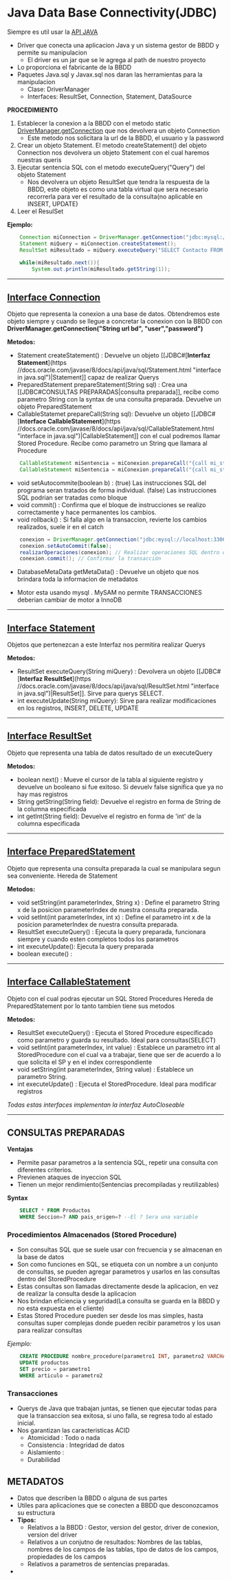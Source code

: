 # Java Data Base Connectivity(JDBC)

Siempre es util usar la  [API JAVA](https://docs.oracle.com/javase/8/docs/api/)

- Driver que conecta una aplicacion Java y un sistema gestor de BBDD y permite su manipulacion
	- El driver es un jar que se le agrega al path de nuestro proyecto
- Lo proporciona el fabricante de la BBDD
- Paquetes Java.sql y Javax.sql nos daran las herramientas para la manipulacion
	- Clase: DriverManager
	- Interfaces: ResultSet, Connection, Statement, DataSource

**PROCEDIMIENTO**
1. Establecer la conexion a la BBDD con el metodo static [DriverManager.getConnection](https://docs.oracle.com/javase/8/docs/api/java/sql/DriverManager.html#getConnection-java.lang.String-java.util.Properties-) que nos devolvera un objeto Connection
	- Este metodo nos solicitara la url de la BBDD, el usuario y la password
2. Crear un objeto Statement. El metodo createStatement() del objeto Connection nos devolvera un objeto Statement con el cual haremos nuestras queris
3. Ejecutar sentencia SQL con el metodo executeQuery("Query") del objeto Statement
	- Nos devolvera un objeto ResultSet que tendra la respuesta de la BBDD, este objeto es como una tabla virtual que sera necesario recorrerla para ver el resultado de la consulta(no aplicable en INSERT, UPDATE)
4. Leer el ResulSet

**Ejemplo:**
```Java
	Connection miConnection = DriverManager.getConnection("jdbc:mysql://localhost:3306/emarket","root","Asdacmdk27@");  
	Statement miQuery = miConnection.createStatement();  
	ResultSet miResultado = miQuery.executeQuery("SELECT Contacto FROM clientes");  
	  
	while(miResultado.next()){  
	    System.out.println(miResultado.getString(1));
```

---

## [**Interface Connection**](https://docs.oracle.com/javase/8/docs/api/java/sql/Connection.html "interface in java.sql")

Objeto que representa la conexion a una base de datos.
Obtendremos este objeto siempre y cuando se llegue a concretar la conexion con la BBDD con **DriverManager.getConnection("String url bd", "user","password")**

**Metodos:**
- Statement createStatement() : Devuelve un objeto [[JDBC#[**Interfaz Statement**](https //docs.oracle.com/javase/8/docs/api/java/sql/Statement.html "interface in java.sql")|Statement]] capaz de realizar Querys
- PreparedStatement prepareStatement(String sql) : Crea una [[JDBC#CONSULTAS PREPARADAS|consulta preparada]], recibe como parametro String con la syntax de una consulta preparada. Devuelve un objeto PreparedStatement
- CallableStatemet prepareCall(String sql): Devuelve un objeto [[JDBC#[**Interface CallableStatement**](https //docs.oracle.com/javase/8/docs/api/java/sql/CallableStatement.html "interface in java.sql")|CallableStatement]] con el cual podremos llamar Stored Procedure. Recibe como parametro un String que llamara al Procedure
```Java
	CallableStatement miSentencia = miConexion.prepareCall("{call mi_stored_procedure}")   // Si no tiene parametro el StoredProcedure
	CallableStatement miSentencia = miConexion.prepareCall("{call mi_stored_procedure(?, ?)}") // Si recibe parametro el StoredProcedure, entonces se coloca '?' segun la cantidad de pmtr q reciba
```

- void setAutocommite(boolean b) : (true) Las instrucciones SQL del programa seran tratados de forma individual. (false) Las instrucciones SQL podrian ser tratadas como bloque
- void commit() : Confirma que el bloque de instrucciones se realizo correctamente y hace permanentes los cambios.
- void rollback() : Si falla algo en la transaccion, revierte los cambios realizados, suele ir en el catch
``` Java
	conexion = DriverManager.getConnection("jdbc:mysql://localhost:3306/tu_basede_datos", "usuario", "contraseña");// Establecer la conexión a la base de datos 
	conexion.setAutoCommit(false); 
	realizarOperaciones(conexion); // Realizar operaciones SQL dentro de la transacción 
	conexion.commit(); // Confirmar la transacción 
```

- DatabaseMetaData getMetaData() : Devuelve un objeto que nos brindara toda la informacion de metadatos

- Motor esta usando mysql . MySAM no permite TRANSACCIONES deberian cambiar de motor a InnoDB

---
## [**Interface Statement**](https://docs.oracle.com/javase/8/docs/api/java/sql/Statement.html "interface in java.sql")

Objetos que pertenezcan a este Interfaz nos permitira realizar Querys

**Metodos:**
- ResultSet executeQuery(String miQuery) : Devolvera un objeto [[JDBC#[**Interfaz ResultSet**](https //docs.oracle.com/javase/8/docs/api/java/sql/ResultSet.html "interface in java.sql")|ResultSet]]. Sirve para querys SELECT.
- int executeUpdate(String miQuery): Sirve para realizar modificaciones en los registros, INSERT, DELETE, UPDATE

---
## [**Interface ResultSet**](https://docs.oracle.com/javase/8/docs/api/java/sql/ResultSet.html "interface in java.sql")

Objeto que representa una tabla de datos resultado de un executeQuery

**Metodos:**
- boolean next() : Mueve el cursor de la tabla al siguiente registro y devuelve un booleano si fue exitoso. Si devuelv false significa que ya no hay mas registros
- String getString(String field):  Devuelve el registro en forma de String de la columna especificada
- int getInt(String field): Devuelve el registro en forma de 'int' de la columna especificada

---
## [**Interface PreparedStatement**](https://docs.oracle.com/javase/8/docs/api/java/sql/PreparedStatement.html "interface in java.sql")

Objeto que representa una consulta preparada la cual se manipulara segun sea conveniente.
Hereda de Statement

**Metodos:**
- void setString(int parameterIndex, String x) : Define el parametro String x de la posicion parameterIndex de nuestra consulta preparada.
- void setInt(int parameterIndex, int x) : Define el parametro int x de la posicion parameterIndex de nuestra consulta preparada.
- ResultSet executeQuery() : Ejecuta la query preparada, funcionara siempre y cuando esten completos todos los parametros
- int executeUpdate(): Ejecuta la query preparada 
- boolean execute() : 

---
## [**Interface CallableStatement**](https://docs.oracle.com/javase/8/docs/api/java/sql/CallableStatement.html "interface in java.sql")

Objeto con el cual podras ejecutar un SQL Stored Procedures
Hereda de PreparedStatement por lo tanto tambien tiene sus metodos

**Metodos:**
- ResultSet executeQuery() : Ejecuta el Stored Procedure especificado como parametro y guarda su resultado. Ideal para consultas(SELECT)
- void setInt(int parameterIndex, int value) : Establece un parametro int al StoredProcedure con el cual va a trabajar, tiene que ser de acuerdo a lo que solicita el SP y en el index correspondiente
- void setString(int parameterIndex, String value) : Establece un parametro String.
- int executeUpdate() : Ejecuta el StoredProcedure. Ideal para modificar registros


*Todas estas interfaces implementan la interfaz AutoCloseable*

---

## CONSULTAS PREPARADAS

**Ventajas**
- Permite pasar parametros a la sentencia SQL, repetir una consulta con diferentes criterios.
- Previenen ataques de inyeccion SQL
- Tienen un mejor rendimiento(Sentencias precompiladas y reutilizables)

**Syntax**
```SQL
	SELECT * FROM Productos 
	WHERE Seccion=? AND pais_origen=? --El ? Sera una variable
```


### Procedimientos Almacenados (Stored Procedure)
- Son consultas SQL que se suele usar con frecuencia y se almacenan en la base de datos
- Son como funciones en SQL, se etiqueta con un nombre a un conjunto de consultas, se pueden agregar parametros y usarlos en las consultas dentro del StoredProcedure
- Estas consultas son llamadas directamente desde la aplicacion, en vez de realizar la consulta desde la aplicacion
- Nos brindan eficiencia y seguridad(La consulta se guarda en la BBDD y no esta expuesta en el cliente)
- Estas Stored Procedure pueden ser desde los mas simples, hasta consultas super complejas donde pueden recibir parametros y los usan para realizar consultas

*Ejemplo:*
```SQL
	CREATE PROCEDURE nombre_procedure(parametro1 INT, parametro2 VARCHAR(7))
	UPDATE productos
	SET precio = parametro1
	WHERE articulo = parametro2
```

### Transacciones
- Querys de Java que trabajan juntas, se tienen que ejecutar todas para que la transaccion sea exitosa, si uno falla, se regresa todo al estado inicial.
- Nos garantizan las caracteristicas ACID
	- Atomicidad : Todo o nada
	- Consistencia : Integridad de datos
	- Aislamiento : 
	- Durabilidad


## METADATOS

- Datos que describen la BBDD o alguna de sus partes
- Utiles para aplicaciones que se conecten a BBDD que desconozcamos su estructura
- **Tipos:**
	- Relativos a la BBDD : Gestor, version del gestor, driver de conexion, version del driver
	- Relativos a un conjutno de resultados: Nombres de las tablas, nombres de los campos  de las tablas, tipo de datos de los campos, propiedades de los campos
	- Relativos a parametros de sentencias preparadas.
- 
